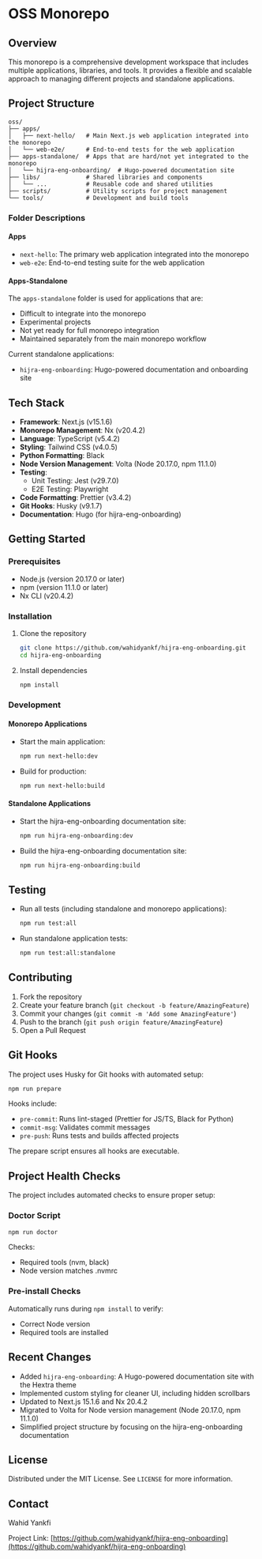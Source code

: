 # OSS Monorepo

## Overview

This monorepo is a comprehensive development workspace that includes multiple applications, libraries, and tools. It provides a flexible and scalable approach to managing different projects and standalone applications.

## Project Structure

```
oss/
├── apps/
│   ├── next-hello/   # Main Next.js web application integrated into the monorepo
│   └── web-e2e/      # End-to-end tests for the web application
├── apps-standalone/  # Apps that are hard/not yet integrated to the monorepo
│   └── hijra-eng-onboarding/  # Hugo-powered documentation site
├── libs/             # Shared libraries and components
│   └── ...           # Reusable code and shared utilities
├── scripts/          # Utility scripts for project management
└── tools/            # Development and build tools
```

### Folder Descriptions

#### Apps

- `next-hello`: The primary web application integrated into the monorepo
- `web-e2e`: End-to-end testing suite for the web application

#### Apps-Standalone

The `apps-standalone` folder is used for applications that are:

- Difficult to integrate into the monorepo
- Experimental projects
- Not yet ready for full monorepo integration
- Maintained separately from the main monorepo workflow

Current standalone applications:

- `hijra-eng-onboarding`: Hugo-powered documentation and onboarding site

## Tech Stack

- **Framework**: Next.js (v15.1.6)
- **Monorepo Management**: Nx (v20.4.2)
- **Language**: TypeScript (v5.4.2)
- **Styling**: Tailwind CSS (v4.0.5)
- **Python Formatting**: Black
- **Node Version Management**: Volta (Node 20.17.0, npm 11.1.0)
- **Testing**:
  - Unit Testing: Jest (v29.7.0)
  - E2E Testing: Playwright
- **Code Formatting**: Prettier (v3.4.2)
- **Git Hooks**: Husky (v9.1.7)
- **Documentation**: Hugo (for hijra-eng-onboarding)

## Getting Started

### Prerequisites

- Node.js (version 20.17.0 or later)
- npm (version 11.1.0 or later)
- Nx CLI (v20.4.2)

### Installation

1. Clone the repository

   ```bash
   git clone https://github.com/wahidyankf/hijra-eng-onboarding.git
   cd hijra-eng-onboarding
   ```

2. Install dependencies
   ```bash
   npm install
   ```

### Development

#### Monorepo Applications

- Start the main application:

  ```bash
  npm run next-hello:dev
  ```

- Build for production:
  ```bash
  npm run next-hello:build
  ```

#### Standalone Applications

- Start the hijra-eng-onboarding documentation site:

  ```bash
  npm run hijra-eng-onboarding:dev
  ```

- Build the hijra-eng-onboarding documentation site:
  ```bash
  npm run hijra-eng-onboarding:build
  ```

## Testing

- Run all tests (including standalone and monorepo applications):

  ```bash
  npm run test:all
  ```

- Run standalone application tests:
  ```bash
  npm run test:all:standalone
  ```

## Contributing

1. Fork the repository
2. Create your feature branch (`git checkout -b feature/AmazingFeature`)
3. Commit your changes (`git commit -m 'Add some AmazingFeature'`)
4. Push to the branch (`git push origin feature/AmazingFeature`)
5. Open a Pull Request

## Git Hooks

The project uses Husky for Git hooks with automated setup:

```bash
npm run prepare
```

Hooks include:

- `pre-commit`: Runs lint-staged (Prettier for JS/TS, Black for Python)
- `commit-msg`: Validates commit messages
- `pre-push`: Runs tests and builds affected projects

The prepare script ensures all hooks are executable.

## Project Health Checks

The project includes automated checks to ensure proper setup:

### Doctor Script

```bash
npm run doctor
```

Checks:

- Required tools (nvm, black)
- Node version matches .nvmrc

### Pre-install Checks

Automatically runs during `npm install` to verify:

- Correct Node version
- Required tools are installed

## Recent Changes

- Added `hijra-eng-onboarding`: A Hugo-powered documentation site with the Hextra theme
- Implemented custom styling for cleaner UI, including hidden scrollbars
- Updated to Next.js 15.1.6 and Nx 20.4.2
- Migrated to Volta for Node version management (Node 20.17.0, npm 11.1.0)
- Simplified project structure by focusing on the hijra-eng-onboarding documentation

## License

Distributed under the MIT License. See `LICENSE` for more information.

## Contact

Wahid Yankfi

Project Link: [https://github.com/wahidyankf/hijra-eng-onboarding](https://github.com/wahidyankf/hijra-eng-onboarding)
